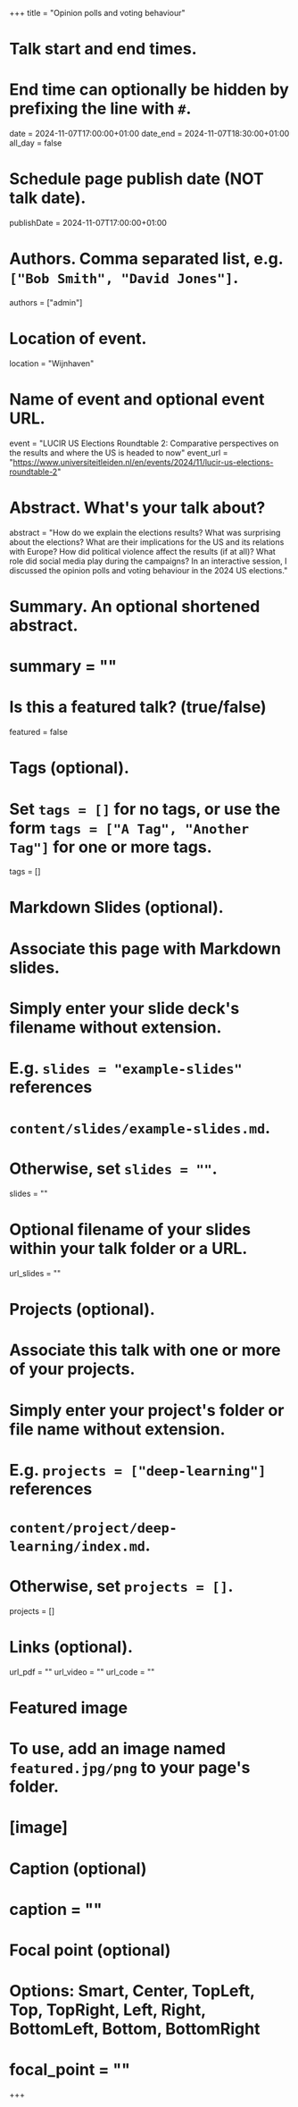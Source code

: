 +++
title = "Opinion polls and voting behaviour"

# Talk start and end times.
#   End time can optionally be hidden by prefixing the line with `#`.
date = 2024-11-07T17:00:00+01:00
date_end = 2024-11-07T18:30:00+01:00
all_day = false

# Schedule page publish date (NOT talk date).
publishDate = 2024-11-07T17:00:00+01:00

# Authors. Comma separated list, e.g. `["Bob Smith", "David Jones"]`.
authors = ["admin"]

# Location of event.
location = "Wijnhaven"

# Name of event and optional event URL.
event = "LUCIR US Elections Roundtable 2: Comparative perspectives on the results and where the US is headed to now"
event_url = "https://www.universiteitleiden.nl/en/events/2024/11/lucir-us-elections-roundtable-2"

# Abstract. What's your talk about?
abstract = "How do we explain the elections results? What was surprising about the elections? What are their implications for the US and its relations with Europe? How did political violence affect the results (if at all)? What role did social media play during the campaigns? In an interactive session, I discussed the opinion polls and voting behaviour in the 2024 US elections."

# Summary. An optional shortened abstract.
# summary = ""

# Is this a featured talk? (true/false)
featured = false

# Tags (optional).
#   Set `tags = []` for no tags, or use the form `tags = ["A Tag", "Another Tag"]` for one or more tags.
tags = []

# Markdown Slides (optional).
#   Associate this page with Markdown slides.
#   Simply enter your slide deck's filename without extension.
#   E.g. `slides = "example-slides"` references 
#   `content/slides/example-slides.md`.
#   Otherwise, set `slides = ""`.
slides = ""

# Optional filename of your slides within your talk folder or a URL.
url_slides = ""

# Projects (optional).
#   Associate this talk with one or more of your projects.
#   Simply enter your project's folder or file name without extension.
#   E.g. `projects = ["deep-learning"]` references 
#   `content/project/deep-learning/index.md`.
#   Otherwise, set `projects = []`.
projects = []

# Links (optional).
url_pdf = ""
url_video = ""
url_code = ""

# Featured image
# To use, add an image named `featured.jpg/png` to your page's folder. 
# [image]
  # Caption (optional)
#  caption = ""

  # Focal point (optional)
  # Options: Smart, Center, TopLeft, Top, TopRight, Left, Right, BottomLeft, Bottom, BottomRight
#  focal_point = "" 
+++
